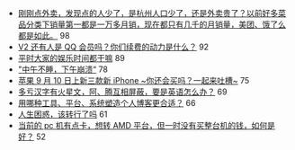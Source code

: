 - [刚刚点外卖，发现点的人少了，是杭州人口少了，还是外卖贵了？以前好多菜品分类下销量第一都是一万多月销，现在都只有几千的月销量，美团、饿了么都是如此。](https://www.v2ex.com/t/593059) 98
- [V2 还有人是 QQ 会员吗？你们续费的动力是什么？](https://www.v2ex.com/t/593104) 92
- [平时大家的娱乐时间都干嘛](https://www.v2ex.com/t/593090) 89
- ["中午不睡，下午崩溃“](https://www.v2ex.com/t/593162) 78
- [苹果 9 月 10 日上新三款新 iPhone ~你还会买吗？一起来吐槽~](https://www.v2ex.com/t/593149) 75
- [多亏汉字有火星文，阿、腾互相屏蔽，要是英语怎么办？](https://www.v2ex.com/t/593003) 69
- [用哪种工具、平台、系统塑造个人博客更合适？](https://www.v2ex.com/t/593016) 66
- [人生困惑，该转行了吗](https://www.v2ex.com/t/593039) 61
- [当前的 pc 机有点卡，想转 AMD 平台，但一时没有买整台机的钱，如何是好？](https://www.v2ex.com/t/593157) 52